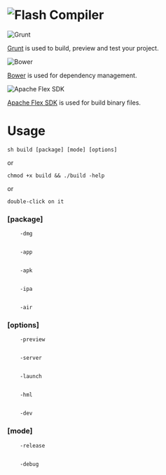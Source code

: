 ![Flash Compiler](https://raw2.github.com/adriancmiranda/flash-compiler/master/examples/desktop/html/source/application/images/logo-apache.png "Flash Compiler")
=====

![Grunt](https://raw2.github.com/adriancmiranda/flash-compiler/master/examples/desktop/html/source/application/images/bullet-grunt.gif "Grunt")

[Grunt](http://gruntjs.com/) is used to build, preview and test your project.

![Bower](https://raw2.github.com/adriancmiranda/flash-compiler/master/examples/desktop/html/source/application/images/bullet-bower.gif "Bower")

[Bower](http://bower.io/) is used for dependency management.

![Apache Flex SDK](https://raw2.github.com/adriancmiranda/flash-compiler/master/examples/desktop/html/source/application/images/bullet-flex.png "Apache Flex SDK")

[Apache Flex SDK](http://flex.apache.org/) is used for build binary files.

Usage
=====

    sh build [package] [mode] [options]

or

    chmod +x build && ./build -help

or

    double-click on it

### [package]

        -dmg


        -app


        -apk


        -ipa


        -air

### [options]

        -preview


        -server


        -launch


        -hml


        -dev
        
### [mode]

        -release


        -debug

